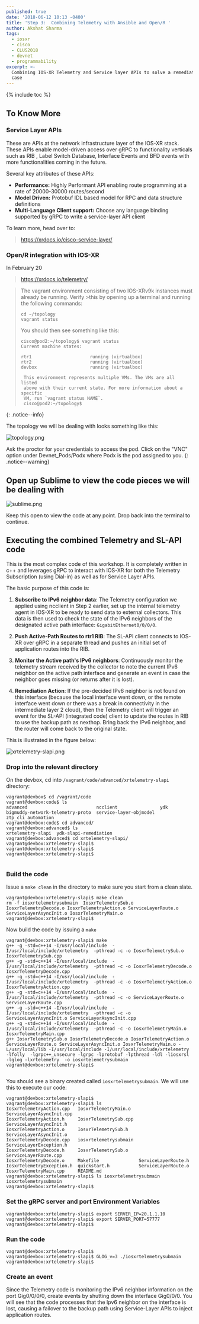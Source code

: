 ```yaml
---
published: true
date: '2018-06-12 10:13 -0400'
title: 'Step 3:  Combining Telemetry with Ansible and Open/R '
author: Akshat Sharma
tags:
  - iosxr
  - cisco
  - CLUS2018
  - devnet
  - programmability
excerpt: >-
  Combining IOS-XR Telemetry and Service layer APIs to solve a remediation use
  case
---
```


{% include toc %}

## To Know More


### Service Layer APIs

These are APIs at the network infrastructure layer of the IOS-XR stack. These APIs enable model-driven access over gRPC to functionality verticals such as RIB , Label Switch Database, Interface Events and BFD events with more functionalities coming in the future.

Several key attributes of these APIs:
*  **Performance:** Highly Performant API enabling route programming at a rate of 20000-30000 routes/second
*  **Model Driven:** Protobuf IDL based model for RPC and data structure definitions
*  **Multi-Language Client support:** Choose any language binding supported by gRPC to write a service-layer API client

To learn more, head over to:

><https://xrdocs.io/cisco-service-layer/>

### Open/R integration with IOS-XR

In February 20

><https://xrdocs.io/telemetry/>


>The vagrant environment consisting of two IOS-XRv9k instances must already be running. Verify >this by opening up a terminal and running the following commands:
>
>  ```
>  cd ~/topology
>  vagrant status
>
>  ```
> You should then see something like this:
>  ```
>  cisco@pod2:~/topology$ vagrant status
>  Current machine states:
>
>  rtr1                      running (virtualbox)
>  rtr2                      running (virtualbox)
>  devbox                    running (virtualbox)
>
>   This environment represents multiple VMs. The VMs are all listed
>   above with their current state. For more information about a specific
>   VM, run `vagrant status NAME`.
>   cisco@pod2:~/topology$ 
>  ```

{: .notice--info}


The topology we will be dealing with looks something like this:

![topology.png]({{site.baseurl}}/images/topology.png)


Ask the proctor for your credentials to access the pod. Click on the "VNC" option under Devnet_Pods/Podx where Podx is the pod assigned to you.
{: .notice--warning}


## Open up Sublime to view the code pieces we will be dealing with
![sublime.png]({{site.baseurl}}/images/sublime.png)

Keep this open to view the code at any point. Drop back into the terminal to continue.




##  Executing the combined Telemetry and SL-API code

This is the most complex code of this workshop. It is completely written in c++ and leverages gRPC to interact with IOS-XR for both the Telemetry Subscription (using Dial-in) as well as for Service Layer APIs.

The basic purpose of this code is:

1)  **Subscribe to IPv6 neighbor data**:  The Telemetry configuration we applied using ncclient in
Step 2 earlier, set up the internal telemetry agent in IOS-XR to be ready to send data to external collectors. This data is then used to check the state of the IPv6 neighbors of the designated active path interface:  `GigabitEthernet0/0/0/0`.

2) **Push Active-Path Routes to rtr1 RIB**:  The SL-API client connects to IOS-XR over gRPC in a separate thread and pushes an initial set of application routes into the RIB.

3) **Monitor the Active path's IPv6 neighbors**: Continuously monitor the telemetry stream received by the collector to note the current IPv6 neighbor on the active path interface and generate an event in case the neighbor goes missing (or returns after it is lost).


4) **Remediation Action**: If the pre-decided IPv6 neighbor is not found on this interface (because the local interface went down, or the remote interface went down or there was a break in connectivity in the intermediate layer 2 cloud), then the Telemetry client will trigger an event for the SL-API  (integrated code) client to update the routes in RIB to use the backup path as nexthop.
Bring back the IPv6 neighbor, and the router will come back to the original state.



This is illustrated in the figure below:


![xrtelemetry-slapi.png]({{site.baseurl}}/images/xrtelemetry-slapi.png)


### Drop into the relevant directory

On the devbox, cd into `/vagrant/code/advanced/xrtelemetry-slapi` directory:

```
vagrant@devbox$ cd /vagrant/code
vagrant@devbox:code$ ls
advanced                          ncclient                ydk
bigmuddy-network-telemetry-proto  service-layer-objmodel  ztp_cli_automation
vagrant@devbox:code$ cd advanced/
vagrant@devbox:advanced$ ls
xrtelemetry-slapi  ydk-slapi-remediation
vagrant@devbox:advanced$ cd xrtelemetry-slapi/
vagrant@devbox:xrtelemetry-slapi$ 
vagrant@devbox:xrtelemetry-slapi$ 
vagrant@devbox:xrtelemetry-slapi$ 


```

### Build the code 

Issue a `make clean` in the directory to make sure you start from a clean slate.

```
vagrant@devbox:xrtelemetry-slapi$ make clean
rm -f iosxrtelemetrysubmain  IosxrTelemetrySub.o IosxrTelemetryDecode.o IosxrTelemetryAction.o ServiceLayerRoute.o ServiceLayerAsyncInit.o IosxrTelemetryMain.o
vagrant@devbox:xrtelemetry-slapi$
```


Now build the code by issuing a `make`


```
vagrant@devbox:xrtelemetry-slapi$ make
g++ -g -std=c++14 -I/usr/local/include  -I/usr/local/include/xrtelemetry  -pthread -c -o IosxrTelemetrySub.o IosxrTelemetrySub.cpp
g++ -g -std=c++14 -I/usr/local/include  -I/usr/local/include/xrtelemetry  -pthread -c -o IosxrTelemetryDecode.o IosxrTelemetryDecode.cpp
g++ -g -std=c++14 -I/usr/local/include  -I/usr/local/include/xrtelemetry  -pthread -c -o IosxrTelemetryAction.o IosxrTelemetryAction.cpp
g++ -g -std=c++14 -I/usr/local/include  -I/usr/local/include/xrtelemetry  -pthread -c -o ServiceLayerRoute.o ServiceLayerRoute.cpp
g++ -g -std=c++14 -I/usr/local/include  -I/usr/local/include/xrtelemetry  -pthread -c -o ServiceLayerAsyncInit.o ServiceLayerAsyncInit.cpp
g++ -g -std=c++14 -I/usr/local/include  -I/usr/local/include/xrtelemetry  -pthread -c -o IosxrTelemetryMain.o IosxrTelemetryMain.cpp
g++ IosxrTelemetrySub.o IosxrTelemetryDecode.o IosxrTelemetryAction.o ServiceLayerRoute.o ServiceLayerAsyncInit.o IosxrTelemetryMain.o -L/usr/local/lib -I/usr/local/include -I/usr/local/include/xrtelemetry -lfolly  -lgrpc++_unsecure -lgrpc -lprotobuf -lpthread -ldl -liosxrsl -lglog -lxrtelemetry  -o iosxrtelemetrysubmain
vagrant@devbox:xrtelemetry-slapi$ 


```



You should see a binary created called `iosxrtelemetrysubmain`. We will use this to execute our code:

```
vagrant@devbox:xrtelemetry-slapi$ 
vagrant@devbox:xrtelemetry-slapi$ ls
IosxrTelemetryAction.cpp   IosxrTelemetryMain.o   ServiceLayerAsyncInit.cpp
IosxrTelemetryAction.h     IosxrTelemetrySub.cpp  ServiceLayerAsyncInit.h
IosxrTelemetryAction.o     IosxrTelemetrySub.h    ServiceLayerAsyncInit.o
IosxrTelemetryDecode.cpp   iosxrtelemetrysubmain  ServiceLayerException.h
IosxrTelemetryDecode.h     IosxrTelemetrySub.o    ServiceLayerRoute.cpp
IosxrTelemetryDecode.o     Makefile               ServiceLayerRoute.h
IosxrTelemetryException.h  quickstart.h           ServiceLayerRoute.o
IosxrTelemetryMain.cpp     README.md
vagrant@devbox:xrtelemetry-slapi$ ls iosxrtelemetrysubmain 
iosxrtelemetrysubmain
vagrant@devbox:xrtelemetry-slapi$ 

```

### Set the gRPC server and port Environment Variables

    
```
vagrant@devbox:xrtelemetry-slapi$ export SERVER_IP=20.1.1.10
vagrant@devbox:xrtelemetry-slapi$ export SERVER_PORT=57777
vagrant@devbox:xrtelemetry-slapi$ 

```
    
    
### Run the code


```
vagrant@devbox:xrtelemetry-slapi$ 
vagrant@devbox:xrtelemetry-slapi$ GLOG_v=3 ./iosxrtelemetrysubmain
vagrant@devbox:xrtelemetry-slapi$ 

```


### Create an event

Since the Telemetry code is monitoring the IPv6 neighbor information on the port Gig0/0/0/0, create events by shutting down the interface Gig0/0/0.
You will see that the code processes that the Ipv6 neighbor on the interface is lost, causing a failover to the backup path using Service-Layer APIs to inject application routes.
